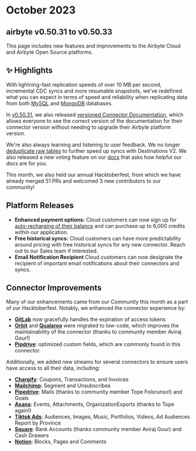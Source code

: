# October 2023

## airbyte v0.50.31 to v0.50.33

This page includes new features and improvements to the Airbyte Cloud and Airbyte Open Source platforms.

## ✨ Highlights

With lightning-fast replication speeds of over 10 MB per second, incremental CDC syncs and more resumable snapshots, we've redefined what you can expect in terms of speed and reliability when replicating data from both [MySQL](https://airbyte.com/blog/behind-the-performance-improvements-of-our-mysql-source) and [MongoDB](https://airbyte.com/blog/10-mb-per-second-incremental-mongodb-syncs) databases.

In [v0.50.31](https://github.com/airbytehq/airbyte-platform/releases/tag/v0.50.31), we also released [versioned Connector Documentation](https://github.com/airbytehq/airbyte/pull/30410), which allows everyone to see the correct version of the documentation for their connector version without needing to upgrade their Airbyte platform version.

We're also always learning and listening to user feedback. We no longer [deduplicate raw tables](https://github.com/airbytehq/airbyte/pull/31520) to further speed up syncs with Destinations V2. We also released a new voting feature on our [docs](/) that asks how helpful our docs are for you.

This month, we also held our annual Hacktoberfest, from which we have already merged 51 PRs and welcomed 3 new contributors to our community!

## Platform Releases

- **Enhanced payment options:** Cloud customers can now sign up for [auto-recharging of their balance](/cloud/managing-airbyte-cloud/manage-credits#automatic-reload-of-credits-beta) and can purchase up to 6,000 credits within our application.
- **Free historical syncs:** Cloud customers can have more predictability around pricing with free historical syncs for any new connector. Reach out to our Sales team if interested.
- **Email Notification Recipient** Cloud customers can now designate the recipient of important email notifications about their connectors and syncs.

## Connector Improvements

Many of our enhancements came from our Community this month as a part of our Hacktoberfest. Notably, we enhanced the connector experience by:

- [**GitLab**](https://github.com/airbytehq/airbyte/pull/31492) now gracefully handles the expiration of access tokens
- [**Orbit**](https://github.com/airbytehq/airbyte/pull/30138) and [**Qualaroo**](https://github.com/airbytehq/airbyte/pull/30138) were migrated to low-code, which improves the maintainability of the connector (thanks to community member Aviraj Gour!)
- [**Pipdrive**](https://github.com/airbytehq/airbyte/pull/30138): optimized custom fields, which are commonly found in this connector.

Additionally, we added new streams for several connectors to ensure users have access to all their data, including:

- [**Chargify**](https://github.com/airbytehq/airbyte/pull/31116): Coupons, Transactions, and Invoices
- [**Mailchimp**](https://github.com/airbytehq/airbyte/pull/31922): Segment and Unsubscribes
- [**Pipedrive**](https://github.com/airbytehq/airbyte/pull/31885): Mails (thanks to community member Tope Folorunso!) and Goals
- [**Asana**](https://github.com/airbytehq/airbyte/pull/31634): Events, Attachments, OrganizationExports (thanks to Tope again!)
- [**Tiktok Ads**](https://github.com/airbytehq/airbyte/pull/31610): Audiences, Images, Music, Portfolios, Videos, Ad Audiences Report by Province
- [**Square**](https://github.com/airbytehq/airbyte/pull/30138): Bank Accounts (thanks community member Aviraj Gour) and Cash Drawers
- [**Notion**](https://github.com/airbytehq/airbyte/pull/30324): Blocks, Pages and Comments
